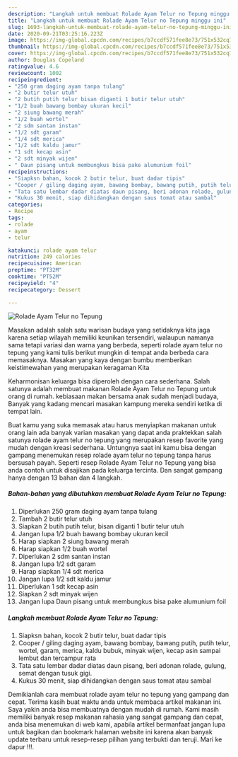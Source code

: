 ```yaml
---
description: "Langkah untuk membuat Rolade Ayam Telur no Tepung minggu ini"
title: "Langkah untuk membuat Rolade Ayam Telur no Tepung minggu ini"
slug: 1693-langkah-untuk-membuat-rolade-ayam-telur-no-tepung-minggu-ini
date: 2020-09-21T03:25:16.223Z
image: https://img-global.cpcdn.com/recipes/b7ccdf571fee8e73/751x532cq70/rolade-ayam-telur-no-tepung-foto-resep-utama.jpg
thumbnail: https://img-global.cpcdn.com/recipes/b7ccdf571fee8e73/751x532cq70/rolade-ayam-telur-no-tepung-foto-resep-utama.jpg
cover: https://img-global.cpcdn.com/recipes/b7ccdf571fee8e73/751x532cq70/rolade-ayam-telur-no-tepung-foto-resep-utama.jpg
author: Douglas Copeland
ratingvalue: 4.6
reviewcount: 1002
recipeingredient:
- "250 gram daging ayam tanpa tulang"
- "2 butir telur utuh"
- "2 butih putih telur bisan diganti 1 butir telur utuh"
- "1/2 buah bawang bombay ukuran kecil"
- "2 siung bawang merah"
- "1/2 buah wortel"
- "2 sdm santan instan"
- "1/2 sdt garam"
- "1/4 sdt merica"
- "1/2 sdt kaldu jamur"
- "1 sdt kecap asin"
- "2 sdt minyak wijen"
- " Daun pisang untuk membungkus bisa pake alumunium foil"
recipeinstructions:
- "Siapksn bahan, kocok 2 butir telur, buat dadar tipis"
- "Cooper / giling daging ayam, bawang bombay, bawang putih, putih telur, wortel, garam, merica, kaldu bubuk, minyak wijen, kecap asin sampai lembut dan tercampur rata"
- "Tata satu lembar dadar diatas daun pisang, beri adonan rolade, gulung, semat dengan tusuk gigi."
- "Kukus 30 menit, siap dihidangkan dengan saus tomat atau sambal"
categories:
- Recipe
tags:
- rolade
- ayam
- telur

katakunci: rolade ayam telur 
nutrition: 249 calories
recipecuisine: American
preptime: "PT32M"
cooktime: "PT52M"
recipeyield: "4"
recipecategory: Dessert

---
```



![Rolade Ayam Telur no Tepung](https://img-global.cpcdn.com/recipes/b7ccdf571fee8e73/751x532cq70/rolade-ayam-telur-no-tepung-foto-resep-utama.jpg)

Masakan adalah salah satu warisan budaya yang setidaknya kita jaga karena setiap wilayah memiliki keunikan tersendiri, walaupun namanya sama tetapi variasi dan warna yang berbeda, seperti rolade ayam telur no tepung yang kami tulis berikut mungkin di tempat anda berbeda cara memasaknya. Masakan yang kaya dengan bumbu memberikan keistimewahan yang merupakan keragaman Kita



Keharmonisan keluarga bisa diperoleh dengan cara sederhana. Salah satunya adalah membuat makanan Rolade Ayam Telur no Tepung untuk orang di rumah. kebiasaan makan bersama anak sudah menjadi budaya, Banyak yang kadang mencari masakan kampung mereka sendiri ketika di tempat lain.

Buat kamu yang suka memasak atau harus menyiapkan makanan untuk orang lain ada banyak varian masakan yang dapat anda praktekkan salah satunya rolade ayam telur no tepung yang merupakan resep favorite yang mudah dengan kreasi sederhana. Untungnya saat ini kamu bisa dengan gampang menemukan resep rolade ayam telur no tepung tanpa harus bersusah payah.
Seperti resep Rolade Ayam Telur no Tepung yang bisa anda contoh untuk disajikan pada keluarga tercinta. Dan sangat gampang hanya dengan 13 bahan dan 4 langkah.


<!--inarticleads1-->

##### Bahan-bahan yang dibutuhkan membuat Rolade Ayam Telur no Tepung:

1. Diperlukan 250 gram daging ayam tanpa tulang
1. Tambah 2 butir telur utuh
1. Siapkan 2 butih putih telur, bisan diganti 1 butir telur utuh
1. Jangan lupa 1/2 buah bawang bombay ukuran kecil
1. Harap siapkan 2 siung bawang merah
1. Harap siapkan 1/2 buah wortel
1. Diperlukan 2 sdm santan instan
1. Jangan lupa 1/2 sdt garam
1. Harap siapkan 1/4 sdt merica
1. Jangan lupa 1/2 sdt kaldu jamur
1. Diperlukan 1 sdt kecap asin
1. Siapkan 2 sdt minyak wijen
1. Jangan lupa  Daun pisang untuk membungkus bisa pake alumunium foil




<!--inarticleads2-->

##### Langkah membuat  Rolade Ayam Telur no Tepung:

1. Siapksn bahan, kocok 2 butir telur, buat dadar tipis
1. Cooper / giling daging ayam, bawang bombay, bawang putih, putih telur, wortel, garam, merica, kaldu bubuk, minyak wijen, kecap asin sampai lembut dan tercampur rata
1. Tata satu lembar dadar diatas daun pisang, beri adonan rolade, gulung, semat dengan tusuk gigi.
1. Kukus 30 menit, siap dihidangkan dengan saus tomat atau sambal




Demikianlah cara membuat rolade ayam telur no tepung yang gampang dan cepat. Terima kasih buat waktu anda untuk membaca artikel makanan ini. Saya yakin anda bisa membuatnya dengan mudah di rumah. Kami masih memiliki banyak resep makanan rahasia yang sangat gampang dan cepat, anda bisa menemukan di web kami, apabila artikel bermanfaat jangan lupa untuk bagikan dan bookmark halaman website ini karena akan banyak update terbaru untuk resep-resep pilihan yang terbukti dan teruji. Mari ke dapur !!!. 
